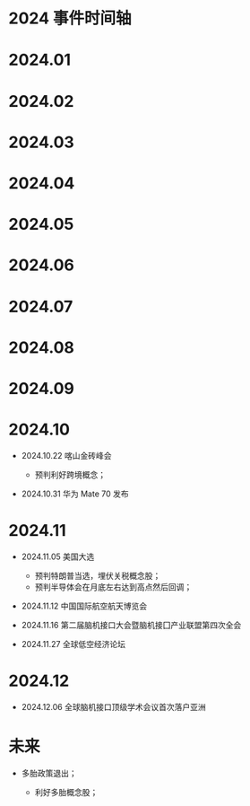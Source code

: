 # 2024 事件时间轴

# 2024.01

# 2024.02

# 2024.03

# 2024.04

# 2024.05

# 2024.06

# 2024.07

# 2024.08

# 2024.09

# 2024.10

- 2024.10.22 喀山金砖峰会

  - 预判利好跨境概念；

- 2024.10.31 华为 Mate 70 发布

# 2024.11

- 2024.11.05 美国大选

  - 预判特朗普当选，埋伏关税概念股；
  - 预判半导体会在月底左右达到高点然后回调；

- 2024.11.12 中国国际航空航天博览会

- 2024.11.16 第二届脑机接口大会暨脑机接囗产业联盟第四次全会

- 2024.11.27 全球低空经济论坛

# 2024.12

- 2024.12.06 全球脑机接口顶级学术会议首次落户亚洲

# 未来

- 多胎政策退出；

  - 利好多胎概念股；
